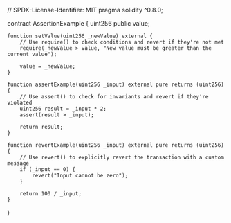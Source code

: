 // SPDX-License-Identifier: MIT
pragma solidity ^0.8.0;

contract AssertionExample {
    uint256 public value;

    function setValue(uint256 _newValue) external {
        // Use require() to check conditions and revert if they're not met
        require(_newValue > value, "New value must be greater than the current value");
        
        value = _newValue;
    }

    function assertExample(uint256 _input) external pure returns (uint256) {
        // Use assert() to check for invariants and revert if they're violated
        uint256 result = _input * 2;
        assert(result > _input);
        
        return result;
    }

    function revertExample(uint256 _input) external pure returns (uint256) {
        // Use revert() to explicitly revert the transaction with a custom message
        if (_input == 0) {
            revert("Input cannot be zero");
        }
        
        return 100 / _input;
    }
}
